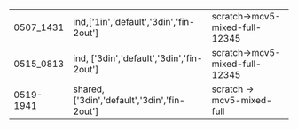 ||||
|---|---|---|
|0507_1431|ind,['1in','default','3din','fin-2out']|scratch->mcv5-mixed-full-12345|
|0515_0813|ind, ['3din','default','3din','fin-2out']|scratch->mcv5-mixed-full-12345|
|0519-1941|shared,['3din','default','3din','fin-2out']|scratch -> mcv5-mixed-full|
